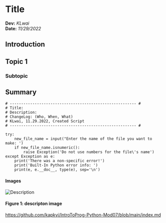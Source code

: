 # Title
**Dev:** *KLwai*  
**Date:** *11/29/2022*  
## Introduction 
## Topic 1
### Subtopic
## Summary
```
# -------------------------------------------------------- #
# Title: 
# Description: 
# ChangeLog: (Who, When, What)
# KLwai, 11.29.2022, Created Script
# -------------------------------------------------------- #

try: 
    new_file_name = input("Enter the name of the file you want to make: ')
    if new_file_name.isnumeric():
        raise Exception('Do not use numbers for the file\'s name')
except Exception as e:
    print('There was a non-specific error!')
    print('Built-In Python error info: ')
    print(e, e.__doc__, type(e), sep='\n')
```

#### Images 
![Description](https://github.com/kapkyi.IntroToProg-Python-Mod07/docs/Figure%2001.png "Descriptions")
#### Figure 1: descripton image 
https://github.com/kapkyi/IntroToProg-Python-Mod07/blob/main/index.md
